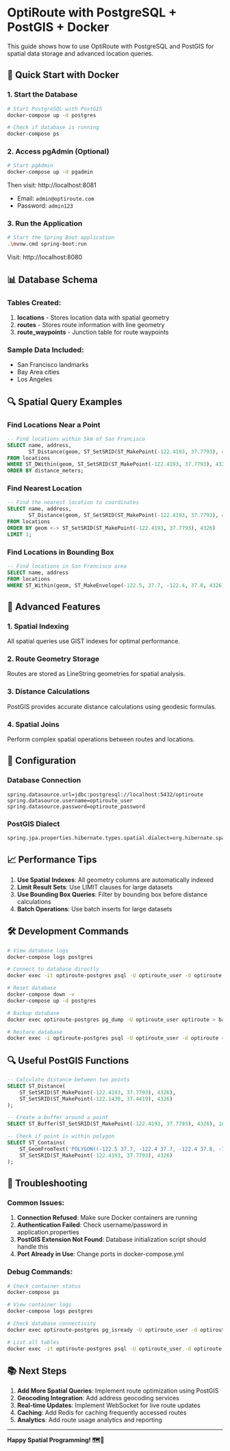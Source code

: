 # OptiRoute with PostgreSQL + PostGIS + Docker

This guide shows how to use OptiRoute with PostgreSQL and PostGIS for spatial data storage and advanced location queries.

## 🐳 Quick Start with Docker

### 1. Start the Database

```bash
# Start PostgreSQL with PostGIS
docker-compose up -d postgres

# Check if database is running
docker-compose ps
```

### 2. Access pgAdmin (Optional)

```bash
# Start pgAdmin
docker-compose up -d pgadmin
```

Then visit: http://localhost:8081
- Email: `admin@optiroute.com`
- Password: `admin123`

### 3. Run the Application

```bash
# Start the Spring Boot application
.\mvnw.cmd spring-boot:run
```

Visit: http://localhost:8080

## 📊 Database Schema

### Tables Created:

1. **locations** - Stores location data with spatial geometry
2. **routes** - Stores route information with line geometry
3. **route_waypoints** - Junction table for route waypoints

### Sample Data Included:
- San Francisco landmarks
- Bay Area cities
- Los Angeles

## 🔍 Spatial Query Examples

### Find Locations Near a Point

```sql
-- Find locations within 5km of San Francisco
SELECT name, address, 
       ST_Distance(geom, ST_SetSRID(ST_MakePoint(-122.4193, 37.7793), 4326)) as distance_meters
FROM locations 
WHERE ST_DWithin(geom, ST_SetSRID(ST_MakePoint(-122.4193, 37.7793), 4326), 5000)
ORDER BY distance_meters;
```

### Find Nearest Location

```sql
-- Find the nearest location to coordinates
SELECT name, address,
       ST_Distance(geom, ST_SetSRID(ST_MakePoint(-122.4193, 37.7793), 4326)) as distance_meters
FROM locations 
ORDER BY geom <-> ST_SetSRID(ST_MakePoint(-122.4193, 37.7793), 4326)
LIMIT 1;
```

### Find Locations in Bounding Box

```sql
-- Find locations in San Francisco area
SELECT name, address
FROM locations 
WHERE ST_Within(geom, ST_MakeEnvelope(-122.5, 37.7, -122.4, 37.8, 4326));
```

## 🚀 Advanced Features

### 1. Spatial Indexing
All spatial queries use GIST indexes for optimal performance.

### 2. Route Geometry Storage
Routes are stored as LineString geometries for spatial analysis.

### 3. Distance Calculations
PostGIS provides accurate distance calculations using geodesic formulas.

### 4. Spatial Joins
Perform complex spatial operations between routes and locations.

## 🔧 Configuration

### Database Connection
```properties
spring.datasource.url=jdbc:postgresql://localhost:5432/optiroute
spring.datasource.username=optiroute_user
spring.datasource.password=optiroute_password
```

### PostGIS Dialect
```properties
spring.jpa.properties.hibernate.types.spatial.dialect=org.hibernate.spatial.dialect.postgis.PostgisDialect
```

## 📈 Performance Tips

1. **Use Spatial Indexes**: All geometry columns are automatically indexed
2. **Limit Result Sets**: Use LIMIT clauses for large datasets
3. **Use Bounding Box Queries**: Filter by bounding box before distance calculations
4. **Batch Operations**: Use batch inserts for large datasets

## 🛠️ Development Commands

```bash
# View database logs
docker-compose logs postgres

# Connect to database directly
docker exec -it optiroute-postgres psql -U optiroute_user -d optiroute

# Reset database
docker-compose down -v
docker-compose up -d postgres

# Backup database
docker exec optiroute-postgres pg_dump -U optiroute_user optiroute > backup.sql

# Restore database
docker exec -i optiroute-postgres psql -U optiroute_user -d optiroute < backup.sql
```

## 🔍 Useful PostGIS Functions

```sql
-- Calculate distance between two points
SELECT ST_Distance(
    ST_SetSRID(ST_MakePoint(-122.4193, 37.7793), 4326),
    ST_SetSRID(ST_MakePoint(-122.1430, 37.4419), 4326)
);

-- Create a buffer around a point
SELECT ST_Buffer(ST_SetSRID(ST_MakePoint(-122.4193, 37.7793), 4326), 1000);

-- Check if point is within polygon
SELECT ST_Contains(
    ST_GeomFromText('POLYGON((-122.5 37.7, -122.4 37.7, -122.4 37.8, -122.5 37.8, -122.5 37.7))', 4326),
    ST_SetSRID(ST_MakePoint(-122.4193, 37.7793), 4326)
);
```

## 🚨 Troubleshooting

### Common Issues:

1. **Connection Refused**: Make sure Docker containers are running
2. **Authentication Failed**: Check username/password in application.properties
3. **PostGIS Extension Not Found**: Database initialization script should handle this
4. **Port Already in Use**: Change ports in docker-compose.yml

### Debug Commands:

```bash
# Check container status
docker-compose ps

# View container logs
docker-compose logs postgres

# Check database connectivity
docker exec optiroute-postgres pg_isready -U optiroute_user -d optiroute

# List all tables
docker exec -it optiroute-postgres psql -U optiroute_user -d optiroute -c "\dt"
```

## 📚 Next Steps

1. **Add More Spatial Queries**: Implement route optimization using PostGIS
2. **Geocoding Integration**: Add address geocoding services
3. **Real-time Updates**: Implement WebSocket for live route updates
4. **Caching**: Add Redis for caching frequently accessed routes
5. **Analytics**: Add route usage analytics and reporting

---

**Happy Spatial Programming! 🗺️🐘** 